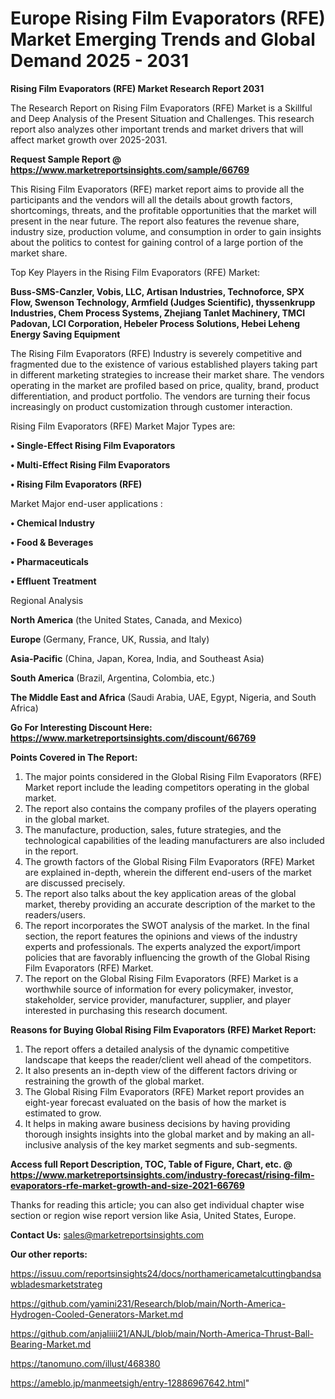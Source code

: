 # Europe Rising Film Evaporators (RFE) Market Emerging Trends and Global Demand 2025 - 2031

<strong>Rising Film Evaporators (RFE) Market Research Report 2031</strong>

The Research Report on Rising Film Evaporators (RFE) Market is a Skillful and Deep Analysis of the Present Situation and Challenges. This research report also analyzes other important trends and market drivers that will affect market growth over 2025-2031.

<strong>Request Sample Report @ <a href=https://www.marketreportsinsights.com/sample/66769>https://www.marketreportsinsights.com/sample/66769</a></strong>

This Rising Film Evaporators (RFE) market report aims to provide all the participants and the vendors will all the details about growth factors, shortcomings, threats, and the profitable opportunities that the market will present in the near future. The report also features the revenue share, industry size, production volume, and consumption in order to gain insights about the politics to contest for gaining control of a large portion of the market share.

Top Key Players in the Rising Film Evaporators (RFE) Market:

<strong>Buss-SMS-Canzler, Vobis, LLC, Artisan Industries, Technoforce, SPX Flow, Swenson Technology, Armfield (Judges Scientific), thyssenkrupp Industries, Chem Process Systems, Zhejiang Tanlet Machinery, TMCI Padovan, LCI Corporation, Hebeler Process Solutions, Hebei Leheng Energy Saving Equipment</strong>

The Rising Film Evaporators (RFE) Industry is severely competitive and fragmented due to the existence of various established players taking part in different marketing strategies to increase their market share. The vendors operating in the market are profiled based on price, quality, brand, product differentiation, and product portfolio. The vendors are turning their focus increasingly on product customization through customer interaction.

Rising Film Evaporators (RFE) Market Major Types are:

<strong>• Single-Effect Rising Film Evaporators

• Multi-Effect Rising Film Evaporators

• Rising Film Evaporators (RFE)</strong>

Market Major end-user applications :

<strong>• Chemical Industry

• Food & Beverages

• Pharmaceuticals

• Effluent Treatment</strong>

Regional Analysis

</u><strong><b>North America</b></strong> (the United States, Canada, and Mexico)

<strong><b>Europe </b></strong>(Germany, France, UK, Russia, and Italy)

<strong><b>Asia-Pacific</b></strong> (China, Japan, Korea, India, and Southeast Asia)

<strong><b>South America</b></strong> (Brazil, Argentina, Colombia, etc.)

<strong><b>The Middle East and Africa</b></strong> (Saudi Arabia, UAE, Egypt, Nigeria, and South Africa)

<strong>Go For Interesting Discount Here: <a href=https://www.marketreportsinsights.com/discount/66769>https://www.marketreportsinsights.com/discount/66769</a></strong>

<strong>Points Covered in The Report:</strong>
<ol>
  <li>The major points considered in the Global Rising Film Evaporators (RFE) Market report include the leading competitors operating in the global market.</li>
  <li>The report also contains the company profiles of the players operating in the global market.</li>
  <li>The manufacture, production, sales, future strategies, and the technological capabilities of the leading manufacturers are also included in the report.</li>
  <li>The growth factors of the Global Rising Film Evaporators (RFE) Market are explained in-depth, wherein the different end-users of the market are discussed precisely.</li>
  <li>The report also talks about the key application areas of the global market, thereby providing an accurate description of the market to the readers/users.</li>
  <li>The report incorporates the SWOT analysis of the market. In the final section, the report features the opinions and views of the industry experts and professionals. The experts analyzed the export/import policies that are favorably influencing the growth of the Global Rising Film Evaporators (RFE) Market.</li>
  <li>The report on the Global Rising Film Evaporators (RFE) Market is a worthwhile source of information for every policymaker, investor, stakeholder, service provider, manufacturer, supplier, and player interested in purchasing this research document.</li>
</ol>
<strong>Reasons for Buying Global Rising Film Evaporators (RFE) Market Report:</strong>

<ol>
  <li>The report offers a detailed analysis of the dynamic competitive landscape that keeps the reader/client well ahead of the competitors.</li>
  <li>It also presents an in-depth view of the different factors driving or restraining the growth of the global market.</li>
  <li>The Global Rising Film Evaporators (RFE) Market report provides an eight-year forecast evaluated on the basis of how the market is estimated to grow.</li>
  <li>It helps in making aware business decisions by having providing thorough insights insights into the global market and by making an all-inclusive analysis of the key market segments and sub-segments.</li>
</ol>
<strong>Access full Report Description, TOC, Table of Figure, Chart, etc. @ <a href=https://www.marketreportsinsights.com/industry-forecast/rising-film-evaporators-rfe-market-growth-and-size-2021-66769>https://www.marketreportsinsights.com/industry-forecast/rising-film-evaporators-rfe-market-growth-and-size-2021-66769</a></strong>


Thanks for reading this article; you can also get individual chapter wise section or region wise report version like Asia, United States, Europe.

<strong>Contact Us:</strong>
sales@marketreportsinsights.com

<strong>Our other reports:</strong>

<a href=https://issuu.com/reportsinsights24/docs/northamericametalcuttingbandsawbladesmarketstrateg>https://issuu.com/reportsinsights24/docs/northamericametalcuttingbandsawbladesmarketstrateg</a>

<a href=https://github.com/yamini231/Research/blob/main/North-America-Hydrogen-Cooled-Generators-Market.md>https://github.com/yamini231/Research/blob/main/North-America-Hydrogen-Cooled-Generators-Market.md</a>

<a href=https://github.com/anjaliiii21/ANJL/blob/main/North-America-Thrust-Ball-Bearing-Market.md>https://github.com/anjaliiii21/ANJL/blob/main/North-America-Thrust-Ball-Bearing-Market.md</a>

<a href=https://tanomuno.com/illust/468380>https://tanomuno.com/illust/468380</a>

<a href=https://ameblo.jp/manmeetsigh/entry-12886967642.html>https://ameblo.jp/manmeetsigh/entry-12886967642.html</a>"
